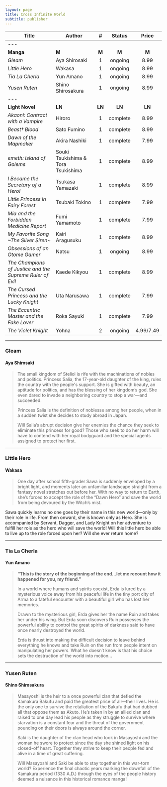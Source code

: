 ```yaml
---
layout: page
title: Cross Infinite World
subtitle: publisher
---
```


|Title | Author |  #  | Status | Price |
|-|-|:-:|:-:|:-:|
|---
| **Manga** | **M** | **M** | **M** | **M** |
| _Gleam_ | Aya Shirosaki | 1 | ongoing | 8.99 |
| _Little Hero_ | Wakasa | 1 | ongoing | 8.99 |
| _Tia La Cherla_ | Yun Amano | 1 | ongoing | 8.99 |
| _Yusen Ruten_ | Shino Shirosakura | 1 | ongoing | 8.99 |
|---
| **Light Novel** | **LN**| **LN** | **LN** | **LN** |
| _Akaoni: Contract with a Vampire_ | Hiroro | 1 | complete | 8.99 |
| _Beast† Blood_ | Sato Fumino | 1 | complete | 8.99 |
| _Dawn of the Mapmaker_ | Akira Nashiki | 1 | complete | 7.99 |
| _emeth: Island of Golems_ | Souki Tsukishima & Tora Tsukishima | 1 | complete | 8.99 |
| _I Became the Secretary of a Hero!_ | Tsukasa Yamazaki | 1 | complete | 8.99 |
| _Little Princess in Fairy Forest_ | Tsubaki Tokino | 1 | complete | 7.99 |
| _Mia and the Forbidden Medicine Report_ | Fumi Yamamoto | 1 | complete | 7.99 |
| _My Favorite Song ~The Silver Siren~_ | Kairi Aragusuku | 1 | complete | 8.99 |
| _Obsessions of an Otome Gamer_ | Natsu | 1 | ongoing | 8.99 |
| _The Champions of Justice and the Supreme Ruler of Evil_ | Kaede Kikyou | 1 | complete | 8.99 |
| _The Cursed Princess and the Lucky Knight_ | Uta Narusawa | 1 | complete | 7.99 |
| _The Eccentric Master and the Fake Lover_ | Roka Sayuki | 1 | complete | 7.99 |
| _The Violet Knight_ | Yohna | 2 | ongoing | 4.99/7.49 |

---

### Gleam
#### Aya Shirosaki
>The small kingdom of Steliol is rife with the machinations of nobles and politics. Princess Salia, the 17-year-old daughter of the king, rules the country with the people's support. She is gifted with beauty, an aptitude for politics, and has the blessing of her kingdom’s god. She even dared to invade a neighboring country to stop a war—and succeeded.
>
>Princess Salia is the definition of noblesse among her people, when in a sudden twist she decides to study abroad in Japan.
>
>Will Salia’s abrupt decision give her enemies the chance they seek to eliminate this princess for good? Those who seek to do her harm will have to contend with her royal bodyguard and the special agents assigned to protect her first.

---

### Little Hero
#### Wakasa
>One day after school fifth-grader Sawa is suddenly enveloped by a bright light, and moments later an unfamiliar landscape straight from a fantasy novel stretches out before her. With no way to return to Earth, she’s forced to accept the role of the “Dawn Hero” and save the world from being devoured by the Witch’s mist.
>
Sawa quickly learns no one goes by their name in this new world—only by their role in life. From then onward, she is known only as Hero. She is accompanied by Servant, Dagger, and Lady Knight on her adventure to fulfill her role as the hero who will save the world! Will this little hero be able to live up to the role forced upon her? Will she ever return home?

---

### Tia La Cherla
#### Yun Amano
>**“This is the story of the beginning of the end…let me recount how it happened for you, my friend.”**
>
>In a world where humans and spirits coexist, Erda is lured by a mysterious voice away from his peaceful life in the tiny port city of Arma to a fateful encounter with a beautiful girl who has lost her memories.
>
>Drawn to the mysterious girl, Erda gives her the name Ruin and takes her under his wing. But Erda soon discovers Ruin possesses the powerful ability to control the great spirits of darkness said to have once nearly destroyed the world.
>
>Erda is thrust into making the difficult decision to leave behind everything he knows and take Ruin on the run from people intent on manipulating her powers. What he doesn’t know is that his choice sets the destruction of the world into motion…

---

### Yusen Ruten
#### Shino Shirosakura
> Masayoshi is the heir to a once powerful clan that defied the Kamakura Bakufu and paid the greatest price of all—their lives. He is the only one to survive the retaliation of the Bakufu that had dubbed all that oppose them as Akuto. He’s taken in by an allied clan and raised to one day lead his people as they struggle to survive where starvation is a constant fear and the threat of the government pounding on their doors is always around the corner.
>
>Saki is the daughter of the clan head who took in Masayoshi and the woman he swore to protect since the day she shined light on his closed-off heart. Together they strive to keep their people fed and alive in a time of great suffering.
>
>Will Masayoshi and Saki be able to stay together in this war-torn world? Experience the final chaotic years marking the downfall of the Kamakura period (1330 A.D.) through the eyes of the people history deemed a nuisance in this historical romance manga!
